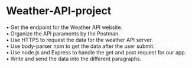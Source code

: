 # Weather-API-project
•	Get the endpoint for the Weather API website.   
•	Organize the API paraments by the Postman.    
•	Use HTTPS to request the data for the weather API server.   
•	Use body-parser npm to get the data after the user submit.    
•	Use node.js and Express to handle the get and post request for our app.   
•	Write and send the data into the different paragraphs.   
